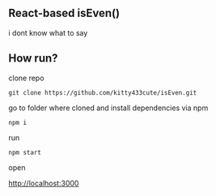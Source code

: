 
## React-based isEven()

i dont know what to say

## How run?

clone repo

`git clone https://github.com/kitty433cute/isEven.git`

go to folder where cloned and install dependencies via npm

`npm i`

run

`npm start`

open

[http://localhost:3000](http://localhost:3000)
